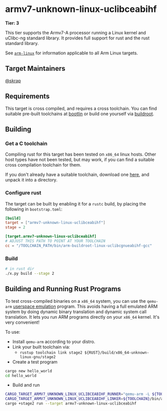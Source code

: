 # armv7-unknown-linux-uclibceabihf

**Tier: 3**

This tier supports the Armv7-A processor running a Linux kernel and uClibc-ng standard library.  It provides full support for rust and the rust standard library.

See [`arm-linux`](arm-linux.md) for information applicable to all Arm Linux
targets.

## Target Maintainers

[@skrap](https://github.com/skrap)

## Requirements

This target is cross compiled, and requires a cross toolchain.  You can find suitable pre-built toolchains at [bootlin](https://toolchains.bootlin.com/) or build one yourself via [buildroot](https://buildroot.org).

## Building

### Get a C toolchain

Compiling rust for this target has been tested on `x86_64` linux hosts.  Other host types have not been tested, but may work, if you can find a suitable cross compilation toolchain for them.

If you don't already have a suitable toolchain, download one [here](https://toolchains.bootlin.com/downloads/releases/toolchains/armv7-eabihf/tarballs/armv7-eabihf--uclibc--bleeding-edge-2021.11-1.tar.bz2), and unpack it into a directory.

### Configure rust

The target can be built by enabling it for a `rustc` build, by placing the following in `bootstrap.toml`:

```toml
[build]
target = ["armv7-unknown-linux-uclibceabihf"]
stage = 2

[target.armv7-unknown-linux-uclibceabihf]
# ADJUST THIS PATH TO POINT AT YOUR TOOLCHAIN
cc = "/TOOLCHAIN_PATH/bin/arm-buildroot-linux-uclibcgnueabihf-gcc"
```

### Build

```sh
# in rust dir
./x.py build --stage 2
```

## Building and Running Rust Programs

To test cross-compiled binaries on a `x86_64` system, you can use the `qemu-arm` [userspace emulation](https://qemu-project.gitlab.io/qemu/user/main.html) program.  This avoids having a full emulated ARM system by doing dynamic binary translation and dynamic system call translation.  It lets you run ARM programs directly on your `x86_64` kernel.  It's very convenient!

To use:

* Install `qemu-arm` according to your distro.
* Link your built toolchain via:
  * `rustup toolchain link stage2 ${RUST}/build/x86_64-unknown-linux-gnu/stage2`
* Create a test program

```sh
cargo new hello_world
cd hello_world
```

* Build and run

```sh
CARGO_TARGET_ARMV7_UNKNOWN_LINUX_UCLIBCEABIHF_RUNNER="qemu-arm -L ${TOOLCHAIN}/arm-buildroot-linux-uclibcgnueabihf/sysroot/" \
CARGO_TARGET_ARMV7_UNKNOWN_LINUX_UCLIBCEABIHF_LINKER=${TOOLCHAIN}/bin/arm-buildroot-linux-uclibcgnueabihf-gcc \
cargo +stage2 run --target armv7-unknown-linux-uclibceabihf
```
